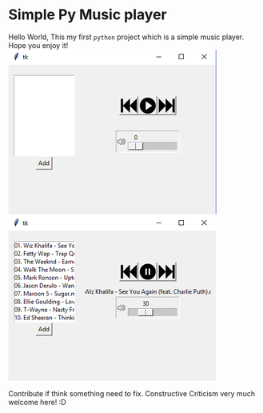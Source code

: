 # Simple Py Music player

Hello World, This my first `python` project which is a simple music player. 
Hope you enjoy it!
![main panel](Screenshot_1.png)
![main panel after loading image](Screenshot_2.png)


Contribute if think something need to fix. Constructive Criticism very much welcome here! :D